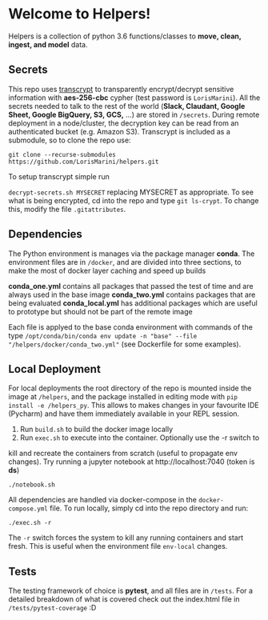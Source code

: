 Welcome to Helpers!
===============================================================================

Helpers is a collection of python 3.6 functions/classes to **move, clean, ingest,
and model** data.

## Secrets

This repo uses [transcrypt](https://github.com/elasticdog/transcrypt) to transparently encrypt/decrypt sensitive information with **aes-256-cbc** cypher (test password is `LorisMarini`). All the secrets needed to talk to the rest of the world (**Slack, Claudant, Google Sheet, Google BigQuery, S3, GCS,** ...) are stored in `/secrets`. During remote deployment in a node/cluster, the decryption key can be read from an authenticated bucket (e.g. Amazon S3). Transcrypt is included as a submodule, so to clone the repo use:

`git clone --recurse-submodules https://github.com/LorisMarini/helpers.git`

To setup transcrypt simple run

`decrypt-secrets.sh MYSECRET` replacing MYSECRET as appropriate. To see what is being encrypted, cd into the repo and type `git ls-crypt`. To change this, modify the file `.gitattributes`.

## Dependencies

The Python environment is manages via the package manager **conda**. The environment files are in `/docker`, and are divided into three sections, to make the most of docker layer caching and speed up builds

**conda_one.yml** contains all packages that passed the test of time and are always used in the base image
**conda_two.yml** contains packages that are being evaluated
**conda_local.yml** has additional packages which are useful to prototype but should not be part of the remote image

Each file is applyed to the base conda environment with commands of the type `/opt/conda/bin/conda env update -n "base" --file "/helpers/docker/conda_two.yml"` (see Dockerfile for some examples). 

## Local Deployment
For local deployments the root directory of the repo is mounted inside the image at `/helpers`, and the package installed in editing mode with `pip install -e /helpers_py`. This allows to makes changes in your favourite IDE (Pycharm) and have them immediately available in your REPL session.

1. Run `build.sh` to build the docker image locally
2. Run `exec.sh` to execute into the container. Optionally use the -r switch to

kill and recreate the containers from scratch (useful to propagate env changes). Try running a jupyter notebook at http://localhost:7040 (token is **ds**)

`./notebook.sh`

All dependencies are handled via docker-compose in the `docker-compose.yml` file. To run locally,
simply cd into the repo directory and run:

`./exec.sh -r`

The `-r` switch forces the system to kill any running containers and start fresh.
This is useful when the environment file `env-local` changes.

## Tests
The testing framework of choice is **pytest**, and all files are in `/tests`. For a
detailed breakdown of what is covered check out the index.html file in
`/tests/pytest-coverage` :D
